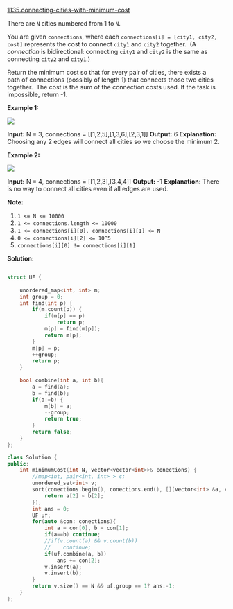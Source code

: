 [1135.connecting-cities-with-minimum-cost](https://leetcode.com/problems/connecting-cities-with-minimum-cost/)  

There are `N` cities numbered from 1 to `N`.

You are given `connections`, where each `connections[i] = [city1, city2, cost]` represents the cost to connect `city1` and `city2` together.  (A _connection_ is bidirectional: connecting `city1` and `city2` is the same as connecting `city2` and `city1`.)

Return the minimum cost so that for every pair of cities, there exists a path of connections (possibly of length 1) that connects those two cities together.  The cost is the sum of the connection costs used. If the task is impossible, return -1.

**Example 1:**

![](https://assets.leetcode.com/uploads/2019/04/20/1314_ex2.png)

**Input:** N = 3, connections = \[\[1,2,5\],\[1,3,6\],\[2,3,1\]\]
**Output:** 6
**Explanation:** 
Choosing any 2 edges will connect all cities so we choose the minimum 2.

**Example 2:**

![](https://assets.leetcode.com/uploads/2019/04/20/1314_ex1.png)

**Input:** N = 4, connections = \[\[1,2,3\],\[3,4,4\]\]
**Output:** \-1
**Explanation:** 
There is no way to connect all cities even if all edges are used.

**Note:**

1.  `1 <= N <= 10000`
2.  `1 <= connections.length <= 10000`
3.  `1 <= connections[i][0], connections[i][1] <= N`
4.  `0 <= connections[i][2] <= 10^5`
5.  `connections[i][0] != connections[i][1]`  



**Solution:**  

```cpp

struct UF {
    
    unordered_map<int, int> m;
    int group = 0;
    int find(int p) {
        if(m.count(p)) {
            if(m[p] == p)
                return p;
            m[p] = find(m[p]);
            return m[p];
        }
        m[p] = p;
        ++group;
        return p;
    }
    
    bool combine(int a, int b){
        a = find(a);
        b = find(b);
        if(a!=b) {
            m[b] = a;
            --group;
            return true;
        }
        return false;
    }
};

class Solution {
public:
    int minimumCost(int N, vector<vector<int>>& conections) {
        //map<int, pair<int, int> > c;
        unordered_set<int> v;
        sort(conections.begin(), conections.end(), [](vector<int> &a, vector<int> &b){
            return a[2] < b[2];
        });
        int ans = 0;
        UF uf;
        for(auto &con: conections){
            int a = con[0], b = con[1];
            if(a==b) continue;
            //if(v.count(a) && v.count(b))
            //    continue;
            if(uf.combine(a, b))
                ans += con[2];
            v.insert(a);
            v.insert(b);
        }
        return v.size() == N && uf.group == 1? ans:-1;
    }
};
```
      